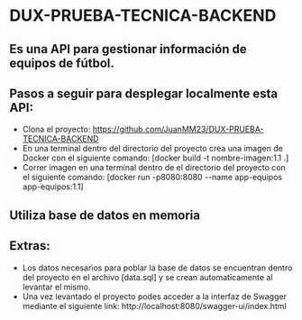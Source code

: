 # DUX-PRUEBA-TECNICA-BACKEND
## Es una API para gestionar información de equipos de fútbol.
## Pasos a seguir para desplegar localmente esta API:
- Clona el proyecto: https://github.com/JuanMM23/DUX-PRUEBA-TECNICA-BACKEND
- En una terminal dentro del directorio del proyecto crea una imagen de Docker con el siguiente comando: [docker build -t nombre-imagen:1.1 .]
- Correr imagen en una terminal dentro de el directorio del proyecto con el siguiente comando: [docker run -p8080:8080 --name app-equipos app-equipos:1.1]

## Utiliza base de datos en memoria
## Extras:
- Los datos necesarios para poblar la base de datos se encuentran dentro del proyecto en el archivo [data.sql] y se crean automaticamente al levantar el mismo.
- Una vez levantado el proyecto podes acceder a la interfaz de Swagger mediante el siguiente link: http://localhost:8080/swagger-ui/index.html
